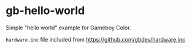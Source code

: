 # gb-hello-world

Simple "hello world" example for Gameboy Color.

`hardware.inc` file included from https://github.com/gbdev/hardware.inc
